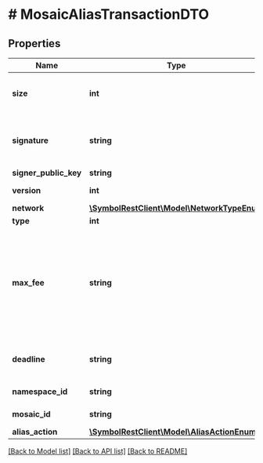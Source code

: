 # # MosaicAliasTransactionDTO

## Properties

Name | Type | Description | Notes
------------ | ------------- | ------------- | -------------
**size** | **int** | A number that allows uint 32 values. |
**signature** | **string** | Entity&#39;s signature generated by the signer. |
**signer_public_key** | **string** | Public key. |
**version** | **int** | Entity version. |
**network** | [**\SymbolRestClient\Model\NetworkTypeEnum**](NetworkTypeEnum.md) |  |
**type** | **int** |  |
**max_fee** | **string** | Absolute amount. An amount of 123456789 (absolute) for a mosaic with divisibility 6 means 123.456789 (relative). |
**deadline** | **string** | Duration expressed in number of blocks. |
**namespace_id** | **string** | Namespace identifier. |
**mosaic_id** | **string** | Mosaic identifier. |
**alias_action** | [**\SymbolRestClient\Model\AliasActionEnum**](AliasActionEnum.md) |  |

[[Back to Model list]](../../README.md#models) [[Back to API list]](../../README.md#endpoints) [[Back to README]](../../README.md)
